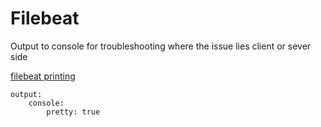 # Filebeat

Output to console for troubleshooting where the issue lies client or sever side 

[filebeat printing ](https://discuss.elastic.co/t/filebeat-received-an-event-has-different-character-encoding/40510/16)


    output:
        console:
            pretty: true